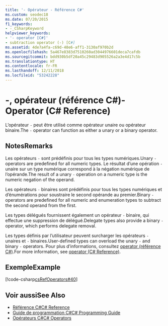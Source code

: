 ```yaml
---
title: '- Opérateur - Référence C#'
ms.custom: seodec18
ms.date: 07/20/2015
f1_keywords:
- -_CSharpKeyword
helpviewer_keywords:
- '- operator [C#]'
- subtraction operator (-) [C#]
ms.assetid: 4de7a4fa-c69d-48e6-aff1-3130af970b2d
ms.openlocfilehash: 5a467e8383d7510260ad3044976601deca7cafdb
ms.sourcegitcommit: bdd930b5df20a45c29483d905526a2a3e4d17c5b
ms.translationtype: HT
ms.contentlocale: fr-FR
ms.lasthandoff: 12/11/2018
ms.locfileid: "53242228"
---
```

# <a name="--operator-c-reference"></a><span data-ttu-id="a9e01-102">-, opérateur (référence C#)</span><span class="sxs-lookup"><span data-stu-id="a9e01-102">- Operator (C# Reference)</span></span>
<span data-ttu-id="a9e01-103">L’opérateur `-` peut être utilisé comme opérateur unaire ou opérateur binaire.</span><span class="sxs-lookup"><span data-stu-id="a9e01-103">The `-` operator can function as either a unary or a binary operator.</span></span>  
  
## <a name="remarks"></a><span data-ttu-id="a9e01-104">Notes</span><span class="sxs-lookup"><span data-stu-id="a9e01-104">Remarks</span></span>  
 <span data-ttu-id="a9e01-105">Les opérateurs `-` sont prédéfinis pour tous les types numériques.</span><span class="sxs-lookup"><span data-stu-id="a9e01-105">Unary `-` operators are predefined for all numeric types.</span></span> <span data-ttu-id="a9e01-106">Le résultat d’une opération `-` unaire sur un type numérique correspond à la négation numérique de l’opérande.</span><span class="sxs-lookup"><span data-stu-id="a9e01-106">The result of a unary `-` operation on a numeric type is the numeric negation of the operand.</span></span>  
  
 <span data-ttu-id="a9e01-107">Les opérateurs `-` binaires sont prédéfinis pour tous les types numériques et d’énumérations pour soustraire le second opérande au premier.</span><span class="sxs-lookup"><span data-stu-id="a9e01-107">Binary `-` operators are predefined for all numeric and enumeration types to subtract the second operand from the first.</span></span>  
  
 <span data-ttu-id="a9e01-108">Les types délégués fournissent également un opérateur `-` binaire, qui effectue une suppression de délégué.</span><span class="sxs-lookup"><span data-stu-id="a9e01-108">Delegate types also provide a binary `-` operator, which performs delegate removal.</span></span>  
  
 <span data-ttu-id="a9e01-109">Les types définis par l’utilisateur peuvent surcharger les opérateurs `-` unaires et `-` binaires.</span><span class="sxs-lookup"><span data-stu-id="a9e01-109">User-defined types can overload the unary `-` and binary `-` operators.</span></span> <span data-ttu-id="a9e01-110">Pour plus d’informations, consultez [operator (référence C#)](../../../csharp/language-reference/keywords/operator.md).</span><span class="sxs-lookup"><span data-stu-id="a9e01-110">For more information, see [operator (C# Reference)](../../../csharp/language-reference/keywords/operator.md).</span></span>  
  
## <a name="example"></a><span data-ttu-id="a9e01-111">Exemple</span><span class="sxs-lookup"><span data-stu-id="a9e01-111">Example</span></span>  
 [!code-csharp[csRefOperators#40](../../../csharp/language-reference/operators/codesnippet/CSharp/subtraction-operator_1.cs)]  
  
## <a name="see-also"></a><span data-ttu-id="a9e01-112">Voir aussi</span><span class="sxs-lookup"><span data-stu-id="a9e01-112">See Also</span></span>

- [<span data-ttu-id="a9e01-113">Référence C#</span><span class="sxs-lookup"><span data-stu-id="a9e01-113">C# Reference</span></span>](../../../csharp/language-reference/index.md)  
- [<span data-ttu-id="a9e01-114">Guide de programmation C#</span><span class="sxs-lookup"><span data-stu-id="a9e01-114">C# Programming Guide</span></span>](../../../csharp/programming-guide/index.md)  
- [<span data-ttu-id="a9e01-115">Opérateurs C#</span><span class="sxs-lookup"><span data-stu-id="a9e01-115">C# Operators</span></span>](../../../csharp/language-reference/operators/index.md)
